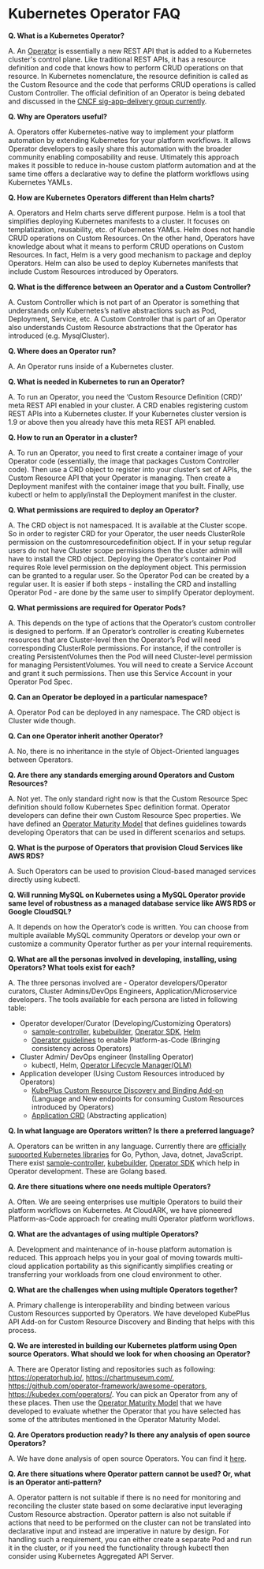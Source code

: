 # Kubernetes Operator FAQ

**Q. What is a Kubernetes Operator?**

A. An [Operator](https://coreos.com/operators/) is essentially a new REST API that is added to a Kubernetes cluster's control plane. Like traditional REST APIs, it has a resource definition and code that knows how to perform CRUD operations on that resource. In Kubernetes nomenclature, the resource definition is called as the Custom Resource and the code that performs CRUD operations is called Custom Controller. The official definition of an Operator is being debated and discussed
in the [CNCF sig-app-delivery group currently](https://lists.cncf.io/g/cncf-sig-app-delivery/topic/operator_definition/44377945). 

**Q. Why are Operators useful?**

A. Operators offer Kubernetes-native way to implement your platform automation by extending Kubernetes for your platform workflows. It allows Operator developers to easily share this automation with the broader community enabling composability and reuse. Ultimately this approach makes it possible to reduce in-house custom platform automation and at the same time offers a declarative way to define the platform workflows using Kubernetes YAMLs.

**Q. How are Kubernetes Operators different than Helm charts?**

A. Operators and Helm charts serve different purpose. Helm is a tool that simplifies deploying Kubernetes manifests to a cluster. It focuses on templatization, reusability, etc. of Kubernetes YAMLs. Helm does not handle CRUD operations on Custom Resources. On the other hand, Operators have knowledge about what it means to perform CRUD operations on Custom Resources. In fact, Helm is a very good mechanism to package and deploy Operators. Helm can also be used to deploy Kubernetes manifests that include Custom Resources introduced by Operators.

**Q. What is the difference between an Operator and a Custom Controller?**

A. Custom Controller which is not part of an Operator is something that understands only Kubernetes’s native abstractions such as Pod, Deployment, Service, etc. A Custom Controller that is part of an Operator also understands Custom Resource abstractions that the Operator has introduced (e.g. MysqlCluster).

**Q. Where does an Operator run?**

A. An Operator runs inside of a Kubernetes cluster.

**Q. What is needed in Kubernetes to run an Operator?**

A. To run an Operator, you need the ‘Custom Resource Definition (CRD)’ meta REST API enabled in your cluster. A CRD enables registering custom REST APIs into a Kubernetes cluster. If your Kubernetes cluster version is 1.9 or above then you already have this meta REST API enabled.

**Q. How to run an Operator in a cluster?**

A. To run an Operator, you need to first create a container image of your Operator code (essentially, the image that packages Custom Controller code). Then use a CRD object to register into your cluster’s set of APIs, the Custom Resource API that your Operator is managing. Then create a Deployment manifest with the container image that you built. Finally, use kubectl or helm to apply/install the Deployment manifest in the cluster.

**Q. What permissions are required to deploy an Operator?**

A. The CRD object is not namespaced. It is available at the Cluster scope. So in order to register CRD for your Operator, the user needs ClusterRole permission on the customresourcedefinition object. If in your setup regular users do not have Cluster scope permissions then the cluster admin will have to install the CRD object. Deploying the Operator’s container Pod requires Role level permission on the deployment object. This permission can be granted to a regular user. So the Operator Pod can be created by a regular user. It is easier if both steps - installing the CRD and installing Operator Pod - are done by the same user to simplify Operator deployment.

**Q. What permissions are required for Operator Pods?**

A. This depends on the type of actions that the Operator’s custom controller is designed to perform. If an Operator’s controller is creating Kubernetes resources that are Cluster-level then the Operator’s Pod will need corresponding ClusterRole permissions. For instance, if the controller is creating PersistentVolumes then the Pod will need Cluster-level permission for managing PersistentVolumes. You will need to create a Service Account and grant it such permissions. Then use this Service Account in your Operator Pod Spec.

**Q. Can an Operator be deployed in a particular namespace?**

A. Operator Pod can be deployed in any namespace. The CRD object is Cluster wide though.

**Q. Can one Operator inherit another Operator?**

A. No, there is no inheritance in the style of Object-Oriented languages between Operators.

**Q. Are there any standards emerging around Operators and Custom Resources?**

A. Not yet. The only standard right now is that the Custom Resource Spec definition should follow Kubernetes Spec definition format. Operator developers can define their own Custom Resource Spec properties.
We have defined an [Operator Maturity Model](https://github.com/cloud-ark/kubeplus/blob/master/Guidelines.md) 
that defines guidelines towards developing Operators that can be used in different scenarios and setups.

**Q. What is the purpose of Operators that provision Cloud Services like AWS RDS?**

A. Such Operators can be used to provision Cloud-based managed services directly using kubectl.

**Q. Will running MySQL on Kubernetes using a MySQL Operator provide same level of robustness as a managed database service like AWS RDS or Google CloudSQL?**

A. It depends on how the Operator’s code is written. You can choose from multiple available MySQL community Operators or develop your own or customize a community Operator further as per your internal requirements. 

**Q. What are all the personas involved in developing, installing, using Operators? What tools exist for each?**

A. The three personas involved are - Operator developers/Operator curators, Cluster Admins/DevOps Engineers, Application/Microservice developers. The tools available for each persona are listed in following table:

- Operator developer/Curator (Developing/Customizing Operators)
  - [sample-controller](https://github.com/kubernetes/sample-controller), [kubebuilder](https://github.com/kubernetes-sigs/kubebuilder), [Operator SDK](https://github.com/operator-framework/operator-sdk), [Helm](https://helm.sh/)
  - [Operator guidelines](https://github.com/cloud-ark/kubeplus/blob/master/Guidelines.md) to enable Platform-as-Code (Bringing consistency across Operators)
- Cluster Admin/ DevOps engineer (Installing Operator)
  - kubectl, Helm, [Operator Lifecycle Manager(OLM)](https://github.com/operator-framework/operator-lifecycle-manager)
- Application developer (Using Custom Resources introduced by Operators)
  - [KubePlus Custom Resource Discovery and Binding Add-on](https://github.com/cloud-ark/kubeplus) (Language and New endpoints for consuming Custom Resources introduced by Operators)
  - [Application CRD](https://github.com/kubernetes-sigs/application) (Abstracting application)

**Q. In what language are Operators written? Is there a preferred language?**

A. Operators can be written in any language. Currently there are [officially supported Kubernetes libraries](https://kubernetes.io/docs/reference/using-api/client-libraries/) for Go, Python, Java, dotnet, JavaScript. There exist [sample-controller](https://github.com/kubernetes/sample-controller), [kubebuilder](https://github.com/kubernetes-sigs/kubebuilder), [Operator SDK](https://github.com/operator-framework/operator-sdk) which help in Operator development. These are Golang based.


**Q. Are there situations where one needs multiple Operators?**

A. Often. We are seeing enterprises use multiple Operators to build their platform workflows on Kubernetes. At CloudARK, we have pioneered Platform-as-Code approach for creating multi Operator platform workflows.

**Q. What are the advantages of using multiple Operators?**

A. Development and maintenance of in-house platform automation is reduced. This approach helps you in your goal of moving towards multi-cloud application portability as this significantly simplifies creating or transferring your workloads from one cloud environment to other. 

**Q. What are the challenges when using multiple Operators together?**

A. Primary challenge is interoperability and binding between various Custom Resources supported by Operators. We have developed KubePlus API Add-on for Custom Resource Discovery and Binding that helps with this process.

**Q. We are interested in building our Kubernetes platform using Open source Operators. What should we look for when choosing an Operator?**

A. There are Operator listing and repositories such as following: https://operatorhub.io/, https://chartmuseum.com/, https://github.com/operator-framework/awesome-operators, https://kubedex.com/operators/. You can pick an Operator from any of these places. Then use the [Operator Maturity Model](https://github.com/cloud-ark/kubeplus/blob/master/Guidelines.md) that we have developed to evaluate whether the Operator that you have selected has some of the attributes mentioned in the 
Operator Maturity Model.

**Q. Are Operators production ready? Is there any analysis of open source Operators?**

A. We have done analysis of open source Operators. You can find it [here](https://medium.com/@cloudark/analysis-of-open-source-kubernetes-operators-f6be898f2340).

**Q. Are there situations where Operator pattern cannot be used? Or, what is an Operator anti-pattern?**

A. Operator pattern is not suitable if there is no need for monitoring and reconciling the cluster state based on some declarative input leveraging Custom Resource abstraction. 
Operator pattern is also not suitable if actions that need to be performed on the cluster can not be translated into declarative input and instead are imperative in nature by design. For handling such a requirement, you can either create a separate Pod and run it in the cluster, or if you need the functionality through kubectl then consider using Kubernetes Aggregated API Server.
